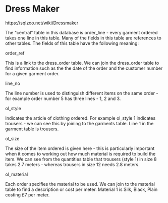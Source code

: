 # Dress Maker

<https://sqlzoo.net/wiki/Dressmaker>

The "central" table in this database is order_line - every garment ordered takes one line in this table. Many of the fields in this table are references to other tables. The fields of this table have the following meaning:

order_ref

This is a link to the dress_order table. We can join the dress_order table to find information such as the the date of the order and the customer number for a given garment order.

line_no

The line number is used to distinguish different items on the same order - for example order number 5 has three lines - 1, 2 and 3.

ol_style

Indicates the article of clothing ordered. For example ol_style 1 indicates trousers - we can see this by joining to the garments table. Line 1 in the garment table is trousers.

ol_size

The size of the item ordered is given here - this is particularly important when it comes to working out how much material is required to build the item. We can see from the quantities table that trousers (style 1) in size 8 takes 2.7 meters - whereas trousers in size 12 needs 2.8 meters.

ol_material

Each order specifies the material to be used. We can join to the material table to find a description or cost per meter. Material 1 is Silk, Black, Plain costing £7 per meter.
